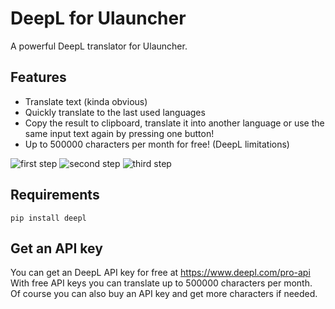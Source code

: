 # DeepL for Ulauncher
A powerful DeepL translator for Ulauncher.

## Features
- Translate text (kinda obvious)
- Quickly translate to the last used languages
- Copy the result to clipboard, translate it into another language or use the same input text again by pressing one button!
- Up to 500000 characters per month for free! (DeepL limitations)

![first step](https://user-images.githubusercontent.com/49787110/163635203-1b7db3ad-8b32-45d5-9bb6-b674a7f6212e.png)
![second step](https://user-images.githubusercontent.com/49787110/163635231-c369147b-4161-43d7-9433-f0c206b50556.png)
![third step](https://user-images.githubusercontent.com/49787110/163635306-6ddbf5ff-cdda-4de8-90c1-985852dbd9bc.png)

## Requirements
`pip install deepl`

## Get an API key
You can get an DeepL API key for free at https://www.deepl.com/pro-api  
With free API keys you can translate up to 500000 characters per month.  
Of course you can also buy an API key and get more characters if needed.
